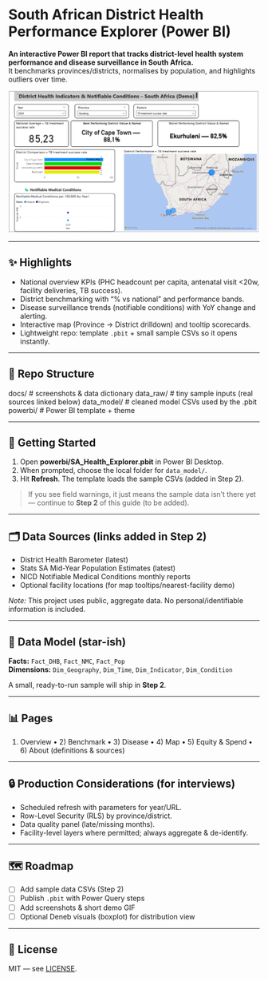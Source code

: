 # South African District Health Performance Explorer (Power BI)

**An interactive Power BI report that tracks district-level health system performance and disease surveillance in South Africa.**  
It benchmarks provinces/districts, normalises by population, and highlights outliers over time.

![Overview Page](docs/screenshots/overview.png)

---

## ✨ Highlights
- National overview KPIs (PHC headcount per capita, antenatal visit <20w, facility deliveries, TB success).
- District benchmarking with “% vs national” and performance bands.
- Disease surveillance trends (notifiable conditions) with YoY change and alerting.
- Interactive map (Province → District drilldown) and tooltip scorecards.
- Lightweight repo: template `.pbit` + small sample CSVs so it opens instantly.

---

## 📁 Repo Structure

docs/ # screenshots & data dictionary
data_raw/ # tiny sample inputs (real sources linked below)
data_model/ # cleaned model CSVs used by the .pbit
powerbi/ # Power BI template + theme

---

## 🧰 Getting Started
1. Open **powerbi/SA_Health_Explorer.pbit** in Power BI Desktop.
2. When prompted, choose the local folder for `data_model/`.
3. Hit **Refresh**. The template loads the sample CSVs (added in Step 2).

> If you see field warnings, it just means the sample data isn’t there yet — continue to **Step 2** of this guide (to be added).

---

## 🗂️ Data Sources (links added in Step 2)
- District Health Barometer (latest)
- Stats SA Mid-Year Population Estimates (latest)
- NICD Notifiable Medical Conditions monthly reports
- Optional facility locations (for map tooltips/nearest-facility demo)

*Note:* This project uses public, aggregate data. No personal/identifiable information is included.

---

## 🧱 Data Model (star-ish)
**Facts:** `Fact_DHB`, `Fact_NMC`, `Fact_Pop`  
**Dimensions:** `Dim_Geography`, `Dim_Time`, `Dim_Indicator`, `Dim_Condition`

A small, ready-to-run sample will ship in **Step 2**.

---

## 📊 Pages
1) Overview • 2) Benchmark • 3) Disease • 4) Map • 5) Equity & Spend • 6) About (definitions & sources)

---

## 🔒 Production Considerations (for interviews)
- Scheduled refresh with parameters for year/URL.
- Row-Level Security (RLS) by province/district.
- Data quality panel (late/missing months).
- Facility-level layers where permitted; always aggregate & de-identify.

---

## 🗺️ Roadmap
- [ ] Add sample data CSVs (Step 2)
- [ ] Publish `.pbit` with Power Query steps
- [ ] Add screenshots & short demo GIF
- [ ] Optional Deneb visuals (boxplot) for distribution view

---

## 🤝 License
MIT — see [LICENSE](LICENSE).
